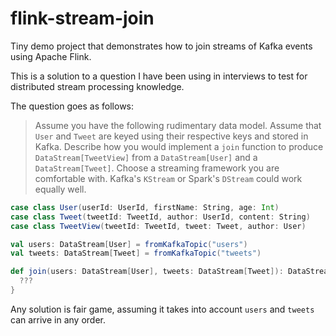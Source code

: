 # flink-stream-join

Tiny demo project that demonstrates how to join streams of Kafka events using Apache Flink.

This is a solution to a question I have been using in interviews to test for distributed stream processing knowledge.

The question goes as follows:

> Assume you have the following rudimentary data model. 
> Assume that `User` and `Tweet` are keyed using their respective keys and stored in Kafka.
> Describe how you would implement a `join` function to produce `DataStream[TweetView]` from a `DataStream[User]` and a `DataStream[Tweet]`.
> Choose a streaming framework you are comfortable with. Kafka's `KStream` or Spark's `DStream` could work equally well.

```scala
case class User(userId: UserId, firstName: String, age: Int)
case class Tweet(tweetId: TweetId, author: UserId, content: String)
case class TweetView(tweetId: TweetId, tweet: Tweet, author: User)

val users: DataStream[User] = fromKafkaTopic("users")
val tweets: DataStream[Tweet] = fromKafkaTopic("tweets")

def join(users: DataStream[User], tweets: DataStream[Tweet]): DataStream[TweetView] = {
  ???
}
```

Any solution is fair game, assuming it takes into account `users` and `tweets` can arrive in any order.

